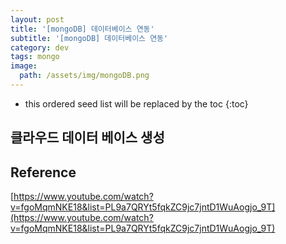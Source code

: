 ```yaml
---
layout: post
title: '[mongoDB] 데이터베이스 연동'
subtitle: '[mongoDB] 데이터베이스 연동'
category: dev
tags: mongo
image:
  path: /assets/img/mongoDB.png
---
```


<!-- prettier-ignore -->
* this ordered seed list will be replaced by the toc 
{:toc}

## 클라우드 데이터 베이스 생성

## Reference

[https://www.youtube.com/watch?v=fgoMqmNKE18&list=PL9a7QRYt5fqkZC9jc7jntD1WuAogjo_9T](https://www.youtube.com/watch?v=fgoMqmNKE18&list=PL9a7QRYt5fqkZC9jc7jntD1WuAogjo_9T)
